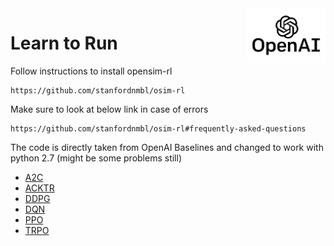 <img src="data/logo.jpg" width=25% align="right" />

# Learn to Run

Follow instructions to install opensim-rl

```
https://github.com/stanfordnmbl/osim-rl
```

Make sure to look at below link in case of errors

```
https://github.com/stanfordnmbl/osim-rl#frequently-asked-questions
```

The code is directly taken from OpenAI Baselines and changed to work with python 2.7 (might be some problems still)

- [A2C](baselines/a2c)
- [ACKTR](baselines/acktr)
- [DDPG](baselines/ddpg)
- [DQN](baselines/deepq)
- [PPO](baselines/ppo1)
- [TRPO](baselines/trpo_mpi)
